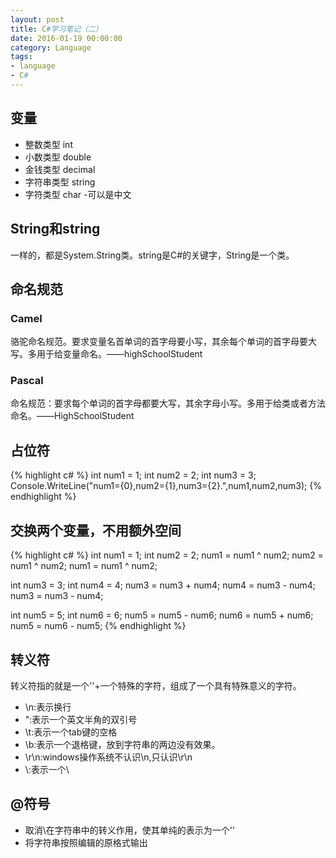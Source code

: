 ```yaml
---
layout: post
title: C#学习笔记（二）
date: 2016-01-19 00:00:00
category: Language
tags:
- language
- C#
---
```



## 变量
* 整数类型 int
* 小数类型 double
* 金钱类型 decimal
* 字符串类型 string
* 字符类型 char -可以是中文

## String和string
一样的，都是System.String类。string是C#的关键字，String是一个类。

## 命名规范

### Camel 

骆驼命名规范。要求变量名首单词的首字母要小写，其余每个单词的首字母要大写。多用于给变量命名。——highSchoolStudent

### Pascal

命名规范：要求每个单词的首字母都要大写，其余字母小写。多用于给类或者方法命名。——HighSchoolStudent

## 占位符
{% highlight c# %}
int num1 = 1;
int num2 = 2;
int num3 = 3;
Console.WriteLine("num1={0},num2={1},num3={2}.",num1,num2,num3);
{% endhighlight %}

## 交换两个变量，不用额外空间
{% highlight c# %}
int num1 = 1;
int num2 = 2;
num1 = num1 ^ num2;
num2 = num1 ^ num2;
num1 = num1 ^ num2;

int num3 = 3;
int num4 = 4;
num3 = num3 + num4;
num4 = num3 - num4;
num3 = num3 - num4;

int num5 = 5;
int num6 = 6;
num5 = num5 - num6;
num6 = num5 + num6;
num5 = num6 - num5;
{% endhighlight %}

## 转义符
转义符指的就是一个'\'+一个特殊的字符，组成了一个具有特殊意义的字符。

* \n:表示换行
* \":表示一个英文半角的双引号
* \t:表示一个tab键的空格
* \b:表示一个退格键，放到字符串的两边没有效果。
* \r\n:windows操作系统不认识\n,只认识\r\n
* \\:表示一个\

## @符号
* 取消\在字符串中的转义作用，使其单纯的表示为一个'\'
* 将字符串按照编辑的原格式输出
